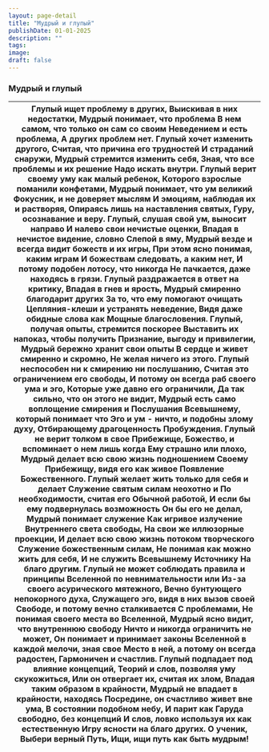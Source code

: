 ```yaml
---
layout: page-detail
title: "Мудрый и глупый"
publishDate: 01-01-2025
description: ""
tags:
image:
draft: false
---
```


### Мудрый и глупый

| Глупый ищет проблему в других,  Выискивая в них недостатки,  Мудрый понимает, что проблема  В нем самом, что только он сам со своим  Неведением и есть проблема,  А других проблем нет.  Глупый хочет изменить другого,  Считая, что причина его трудностей  И страданий снаружи,  Мудрый стремится изменить себя,  Зная, что все проблемы и их решение  Надо искать внутри.  Глупый верит своему уму как малый ребенок,  Которого взрослые поманили конфетами,  Мудрый понимает, что ум великий  Фокусник, и не доверяет мыслям  И эмоциям, наблюдая их и растворяя,  Опираясь лишь на наставления святых,  Гуру, осознавание и веру.  Глупый, слушая свой ум, выносит направо  И налево свои нечистые оценки,  Впадая в нечистое видение, словно  Слепой в яму,  Мудрый везде и всегда видит божеств и их игры,  При этом ясно понимая, каким играм  И божествам следовать, а каким нет,  И потому подобен лотосу, что никогда  Не пачкается, даже находясь в грязи.  Глупый раздражается в ответ на критику,  Впадая в гнев и ярость,  Мудрый смиренно благодарит других  За то, что ему помогают очищать  Цепляния-клеши и устранять неведение,  Видя даже обидные слова как  Мощные благословения.  Глупый, получая опыты, стремится поскорее  Выставить их напоказ, чтобы получить  Признание, выгоду и привилегии,  Мудрый бережно хранит свои опыты  В сердце и живет смиренно и скромно,  Не желая ничего из этого.  Глупый неспособен ни к смирению ни послушанию,  Считая это ограничением его свободы,  И потому он всегда раб своего ума и эго,  Которые уже давно его ограничили,  Да так сильно, что он этого не видит,  Мудрый есть само воплощение смирения и  Послушания Всевышнему, который понимает что  Эго и ум - ничто, и подобны злому духу,  Отбирающему драгоценность  Пробуждения.  Глупый не верит толком в свое Прибежище,  Божество, и вспоминает о нем лишь когда  Ему страшно или плохо,  Мудрый делает всю свою жизнь подношением  Своему Прибежищу, видя его как живое  Появление Божественного.  Глупый желает жить только для себя и делает  Служение святым силам неохотно и  По необходимости, считая его  Обычной работой,  И если бы ему подвернулась возможность  Он бы его не делал,  Мудрый понимает служение  Как игривое излучение  Внутреннего света свободы,  На свои же иллюзорные проекции,  И делает всю свою жизнь потоком творческого  Служение божественным силам,  Не понимая как можно жить для себя,  И не служить Всевышнему Источнику  На благо другим.  Глупый не может соблюдать правила и принципы  Вселенной по невнимательности или  Из-за своего асурического мятежного,  Вечно бунтующего непокорного духа,  Служащего эго, видя в них вызов своей  Свободе, и потому вечно сталкивается  С проблемами,  Не понимая своего места во Вселенной,  Мудрый ясно видит, что внутреннюю свободу  Ничто и никогда ограничить не может,  Он понимает и принимает законы  Вселенной в каждой мелочи, зная свое  Место в ней, а потому он всегда радостен,  Гармоничен и счастлив.  Глупый подпадает под влияние концепций,  Теорий и слов, позволяя уму скукожиться,  Или он отвергает их, считая их злом,  Впадая таким образом в крайности,  Мудрый не впадает в крайности, находясь  Посредине, он счастливо живет вне ума,  В состоянии подобном небу,  И парит как Гаруда свободно, без концепций  И слов, ловко используя их как естественную  Игру ясности на благо других.  О ученик,  Выбери верный Путь,  Ищи, ищи путь как быть мудрым! |
| ---------------------------------------------------------------------------------------------------------------------------------------------------------------------------------------------------------------------------------------------------------------------------------------------------------------------------------------------------------------------------------------------------------------------------------------------------------------------------------------------------------------------------------------------------------------------------------------------------------------------------------------------------------------------------------------------------------------------------------------------------------------------------------------------------------------------------------------------------------------------------------------------------------------------------------------------------------------------------------------------------------------------------------------------------------------------------------------------------------------------------------------------------------------------------------------------------------------------------------------------------------------------------------------------------------------------------------------------------------------------------------------------------------------------------------------------------------------------------------------------------------------------------------------------------------------------------------------------------------------------------------------------------------------------------------------------------------------------------------------------------------------------------------------------------------------------------------------------------------------------------------------------------------------------------------------------------------------------------------------------------------------------------------------------------------------------------------------------------------------------------------------------------------------------------------------------------------------------------------------------------------------------------------------------------------------------------------------------------------------------------------------------------------------------------------------------------------------------------------------------------------------------------------------------------------------------------------------------------------------------------------------------------------------------------------------------------------------------------------------------------------------------------------------------------------------------------------------------------------------------------------------------------------------------------------------------------------------------------------------------------------------------------------------------------------------------------------------------------------------------------------------------------------------------------------------------------------------------------------------------------------------------------------------------------------------------------------------------------------------------------------------------------------------------------------------------------------------------------------------------------------- |
  
  
